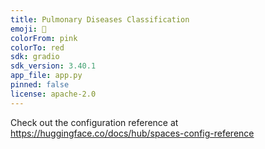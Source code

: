 ```yaml
---
title: Pulmonary Diseases Classification
emoji: 🏢
colorFrom: pink
colorTo: red
sdk: gradio
sdk_version: 3.40.1
app_file: app.py
pinned: false
license: apache-2.0
---
```


Check out the configuration reference at https://huggingface.co/docs/hub/spaces-config-reference
